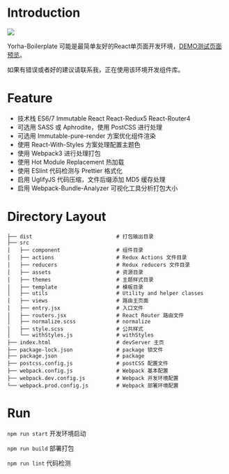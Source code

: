 # Introduction

![](https://i.loli.net/2017/08/15/5992f8eda519d.png)

Yorha-Boilerplate 可能是最简单友好的React单页面开发环境，[DEMO测试页面预览](https://sakuyakun.github.io/React-Webpack-Boilerplate/)。

如果有错误或者好的建议请联系我，正在使用该环境开发组件库。

# Feature
- 技术栈 ES6/7 Immutable React React-Redux5 React-Router4
- 可选用 SASS 或 Aphrodite，使用 PostCSS 进行处理
- 可选用 Immutable-pure-render 方案优化组件渲染
- 使用 React-With-Styles 方案处理配置主题色
- 使用 Webpack3 进行处理打包
- 使用 Hot Module Replacement 热加载
- 使用 ESlint 代码检测与 Prettier 格式化
- 启用 UglifyJS 代码压缩，文件后缀添加 MD5 缓存处理
- 启用 Webpack-Bundle-Analyzer 可视化工具分析打包大小

# Directory Layout
```
├── dist                           # 打包输出目录
├── src
│   ├── component                  # 组件目录
│   ├── actions                    # Redux Actions 文件目录
│   ├── reducers                   # Redux reducers 文件目录
│   ├── assets                     # 资源目录
│   ├── themes                     # 主题样式目录
│   ├── template                   # 模板目录
│   ├── utils                      # Utility and helper classes
│   ├── views                      # 路由主页面
│   ├── entry.jsx                  # 入口文件
│   ├── routers.jsx                # React Router 路由文件
│   ├── normalize.scss             # normalize
│   ├── style.scss                 # 公共样式
│   └── withStyles.js              # withStyles
├── index.html                     # devServer 主页
├── package-lock.json              # package 锁文件
├── package.json                   # package
├── postcss.config.js              # postCSS 配置文件
├── webpack.config.js              # Webpack 基本配置
├── webpack.dev.config.js          # Webpack 开发环境配置
└── webpack.prod.config.js         # Webpack 部署环境配置
```

# Run
`npm run start` 开发环境启动

`npm run build` 部署打包

`npm run lint` 代码检测
